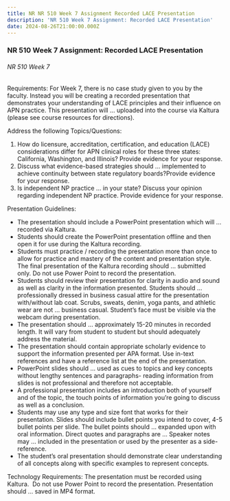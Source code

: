 ```yaml
---
title: NR NR 510 Week 7 Assignment Recorded LACE Presentation
description: 'NR 510 Week 7 Assignment: Recorded LACE Presentation'
date: 2024-08-26T21:00:00.000Z
---
```


### NR 510 Week 7 Assignment: Recorded LACE Presentation

###### NR 510 Week 7

Requirements: For Week 7, there is no case study given to you by the faculty. Instead you will be creating a recorded presentation that demonstrates your understanding of LACE principles and their influence on APN practice. This presentation will … uploaded into the course via Kaltura (please see course resources for directions).

Address the following Topics/Questions:

1. How do licensure, accreditation, certification, and education (LACE) considerations differ for APN clinical roles for these three states: California, Washington, and Illinois? Provide evidence for your response.
2. Discuss what evidence-based strategies should … implemented to achieve continuity between state regulatory boards?Provide evidence for your response.
3. Is independent NP practice … in your state? Discuss your opinion regarding independent NP practice. Provide evidence for your response.

Presentation Guidelines:

* The presentation should include a PowerPoint presentation which will … recorded via Kaltura.
* Students should create the PowerPoint presentation offline and then open it for use during the Kaltura recording.
* Students must practice / recording the presentation more than once to allow for practice and mastery of the content and presentation style. The final presentation of the Kaltura recording should … submitted only. Do not use Power Point to record the presentation.
* Students should review their presentation for clarity in audio and sound as well as clarity in the information presented. Students should … professionally dressed in business casual attire for the presentation with/without lab coat. Scrubs, sweats, denim, yoga pants, and athletic wear are not … business casual. Student’s face must be visible via the webcam during presentation.
* The presentation should … approximately 15-20 minutes in recorded length. It will vary from student to student but should adequately address the material.
* The presentation should contain appropriate scholarly evidence to support the information presented per APA format. Use in-text references and have a reference list at the end of the presentation.
* PowerPoint slides should … used as cues to topics and key concepts without lengthy sentences and paragraphs- reading information from slides is not professional and therefore not acceptable.
* A professional presentation includes an introduction both of yourself and of the topic, the touch points of information you’re going to discuss as well as a conclusion.
* Students may use any type and size font that works for their presentation. Slides should include bullet points you intend to cover, 4-5 bullet points per slide. The bullet points should … expanded upon with oral information. Direct quotes and paragraphs are … Speaker notes may … included in the presentation or used by the presenter as a side-reference.
* The student’s oral presentation should demonstrate clear understanding of all concepts along with specific examples to represent concepts.

Technology Requirements: The presentation must be recorded using Kaltura.  Do not use Power Point to record the presentation. Presentation should … saved in MP4 format.
